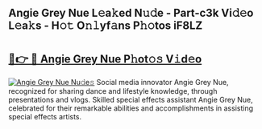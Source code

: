 ## Angie Grey Nue L𝚎a𝚔ed N𝚞𝚍e - Part-c3k Vi𝚍𝚎o L𝚎a𝚔s - H𝚘𝚝 O𝚗𝚕yf𝚊ns P𝚑𝚘tos iF8LZ

# <h2><a href="http://kf00cpg.oniu.top/?m=Angie+Grey+Nue">🔗👉 🔴 Angie Grey Nue P𝚑ot𝚘𝚜 V𝚒d𝚎o</a></h2>

[![Angie Grey Nue Nu𝚍e𝚜](https://i.imgur.com/0qMVB7G.gif)](http://kf00cpg.oniu.top/?m=Angie+Grey+Nue)
Social media innovator Angie Grey Nue, recognized for sharing dance and lifestyle knowledge, through presentations and vlogs. Skilled special effects assistant Angie Grey Nue, celebrated for their remarkable abilities and accomplishments in assisting special effects artists.  
